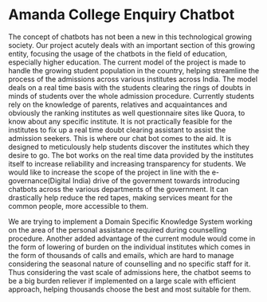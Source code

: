 # Amanda College Enquiry Chatbot

The concept of chatbots has not been a new in this technological growing society. Our project acutely deals with an important section of this growing entity, focusing the usage of the chatbots in the field of education, especially higher education. The current model of the project is made to handle the growing student population in the country, helping streamline the process of the admissions across various institutes across India. The model deals on a real time basis with the students clearing the rings of doubts in minds of students over the whole admission procedure. Currently students rely on the knowledge of parents, relatives and acquaintances and obviously the ranking institutes as well questionnaire sites like Quora, to know about any specific institute. It is not practically feasible for the institutes to fix up a real time doubt clearing assistant to assist the admission seekers. This is where our chat bot comes to the aid. It is designed to meticulously help students discover the institutes which they desire to go. The bot works on the real time data provided by the institutes itself to increase reliability and increasing transparency for students. We would like to increase the scope of the project in line with the e-governance(Digital India) drive of the government towards introducing chatbots across the various departments of the government. It can drastically help reduce the red tapes, making services meant for the common people, more accessible to them.

We are trying to implement a Domain Specific Knowledge System working on the area of the personal assistance required during counselling procedure. Another added advantage of the current module would come in the form of lowering of burden on the individual institutes which comes in the form of thousands of calls and emails, which are hard to manage considering the seasonal nature of counselling and no specific staff for it. Thus considering the vast scale of admissions here, the chatbot seems to be a big burden reliever if implemented on a large scale with efficient approach, helping thousands choose the best and most suitable for them.
